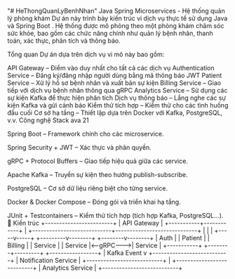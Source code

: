 "# HeThongQuanLyBenhNhan" 
Java Spring Microservices - Hệ thống quản lý phòng khám
Dự án này trình bày kiến ​​trúc vi dịch vụ thực tế sử dụng Java và Spring Boot . Hệ thống được mô phỏng theo một phòng khám chăm sóc sức khỏe, bao gồm các chức năng chính như quản lý bệnh nhân, thanh toán, xác thực, phân tích và thông báo.

Tổng quan
Dự án dựa trên dịch vụ vi mô này bao gồm:

API Gateway – Điểm vào duy nhất cho tất cả các dịch vụ
Authentication Service – Đăng ký/đăng nhập người dùng bằng mã thông báo JWT
Patient Service – Xử lý hồ sơ bệnh nhân và xuất bản sự kiện
Billing Service – Giao tiếp với dịch vụ bệnh nhân thông qua gRPC
Analytics Service – Sử dụng các sự kiện Kafka để thực hiện phân tích
Dịch vụ thông báo – Lắng nghe các sự kiện Kafka và gửi cảnh báo
Kiểm thử tích hợp – Kiểm thử cho các tình huống đầu cuối
Cơ sở hạ tầng – Thiết lập dựa trên Docker với Kafka, PostgreSQL, v.v.
Công nghệ Stack
ava 21

Spring Boot – Framework chính cho các microservice.

Spring Security + JWT – Xác thực và phân quyền.

gRPC + Protocol Buffers – Giao tiếp hiệu quả giữa các service.

Apache Kafka – Truyền sự kiện theo hướng publish-subscribe.

PostgreSQL – Cơ sở dữ liệu riêng biệt cho từng service.

Docker & Docker Compose – Đóng gói và triển khai hạ tầng.

JUnit + Testcontainers – Kiểm thử tích hợp (tích hợp Kafka, PostgreSQL...).
🧱 Kiến trúc
                       +------------------------+
                       |     API Gateway        |
                       +-----------+------------+
                                   |
      +----------------------------+-----------------------------+
      |                            |                             |
+-----v-----+            +---------v--------+           +--------v--------+
|  Auth     |            |   Patient        |           |    Billing       |
|  Service  |            |   Service        |<--gRPC--->|    Service       |
+-----------+            +--------+---------+           +-----------------+
                                  |
                             Kafka Event
                                  v
                    +---------------------------+
                    |  Notification Service     |
                    +---------------------------+
                                  |
                    +---------------------------+
                    |  Analytics Service        |
                    +---------------------------+
